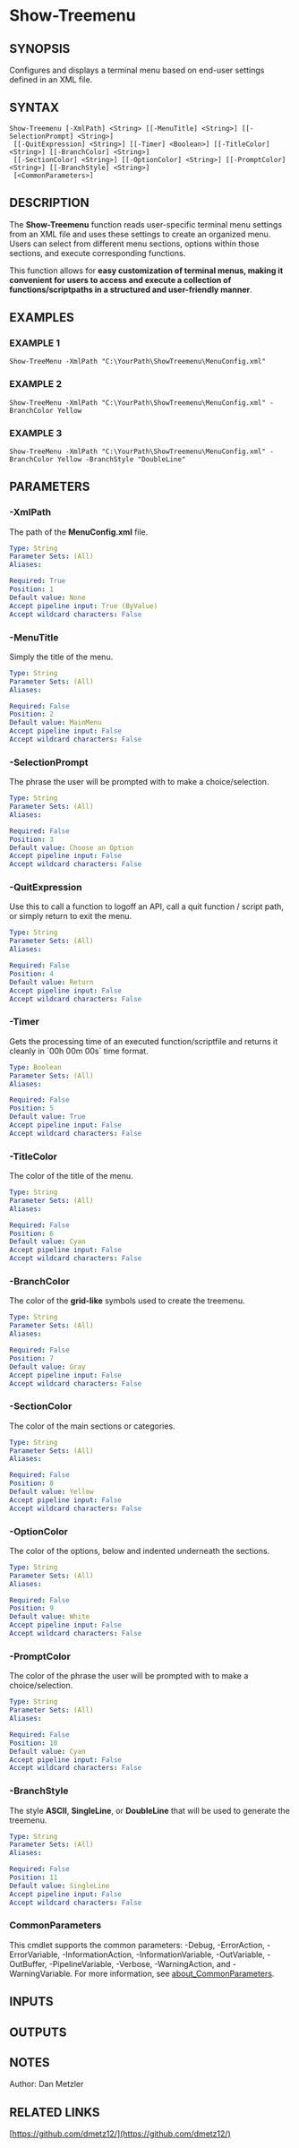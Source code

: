 # Show-Treemenu

## SYNOPSIS
Configures and displays a terminal menu based on end-user settings defined in an XML file.

## SYNTAX

```
Show-Treemenu [-XmlPath] <String> [[-MenuTitle] <String>] [[-SelectionPrompt] <String>]
 [[-QuitExpression] <String>] [[-Timer] <Boolean>] [[-TitleColor] <String>] [[-BranchColor] <String>]
 [[-SectionColor] <String>] [[-OptionColor] <String>] [[-PromptColor] <String>] [[-BranchStyle] <String>]
 [<CommonParameters>]
```

## DESCRIPTION
The **Show-Treemenu** function reads user-specific terminal menu settings from an XML file
and uses these settings to create an organized menu.
Users can select from different menu sections,
options within those sections, and execute corresponding functions.

This function allows for **easy customization of terminal menus, making it convenient for users to access
and execute a collection of functions/scriptpaths in a structured and user-friendly manner**.

## EXAMPLES

### EXAMPLE 1
```
Show-TreeMenu -XmlPath "C:\YourPath\ShowTreemenu\MenuConfig.xml"
```

### EXAMPLE 2
```
Show-TreeMenu -XmlPath "C:\YourPath\ShowTreemenu\MenuConfig.xml" -BranchColor Yellow
```

### EXAMPLE 3
```
Show-TreeMenu -XmlPath "C:\YourPath\ShowTreemenu\MenuConfig.xml" -BranchColor Yellow -BranchStyle "DoubleLine"
```

## PARAMETERS

### -XmlPath
The path of the **MenuConfig.xml** file.

```yaml
Type: String
Parameter Sets: (All)
Aliases:

Required: True
Position: 1
Default value: None
Accept pipeline input: True (ByValue)
Accept wildcard characters: False
```

### -MenuTitle
Simply the title of the menu.

```yaml
Type: String
Parameter Sets: (All)
Aliases:

Required: False
Position: 2
Default value: MainMenu
Accept pipeline input: False
Accept wildcard characters: False
```

### -SelectionPrompt
The phrase the user will be prompted with to make a choice/selection.

```yaml
Type: String
Parameter Sets: (All)
Aliases:

Required: False
Position: 3
Default value: Choose an Option
Accept pipeline input: False
Accept wildcard characters: False
```

### -QuitExpression
Use this to call a function to logoff an API, call a quit function / script path, or simply return to exit the menu.

```yaml
Type: String
Parameter Sets: (All)
Aliases:

Required: False
Position: 4
Default value: Return
Accept pipeline input: False
Accept wildcard characters: False
```

### -Timer
Gets the processing time of an executed function/scriptfile and returns it cleanly in \`00h 00m 00s\` time format.

```yaml
Type: Boolean
Parameter Sets: (All)
Aliases:

Required: False
Position: 5
Default value: True
Accept pipeline input: False
Accept wildcard characters: False
```

### -TitleColor
The color of the title of the menu.

```yaml
Type: String
Parameter Sets: (All)
Aliases:

Required: False
Position: 6
Default value: Cyan
Accept pipeline input: False
Accept wildcard characters: False
```

### -BranchColor
The color of the **grid-like** symbols used to create the treemenu.

```yaml
Type: String
Parameter Sets: (All)
Aliases:

Required: False
Position: 7
Default value: Gray
Accept pipeline input: False
Accept wildcard characters: False
```

### -SectionColor
The color of the main sections or categories.

```yaml
Type: String
Parameter Sets: (All)
Aliases:

Required: False
Position: 8
Default value: Yellow
Accept pipeline input: False
Accept wildcard characters: False
```

### -OptionColor
The color of the options, below and indented underneath the sections.

```yaml
Type: String
Parameter Sets: (All)
Aliases:

Required: False
Position: 9
Default value: White
Accept pipeline input: False
Accept wildcard characters: False
```

### -PromptColor
The color of the phrase the user will be prompted with to make a choice/selection.

```yaml
Type: String
Parameter Sets: (All)
Aliases:

Required: False
Position: 10
Default value: Cyan
Accept pipeline input: False
Accept wildcard characters: False
```

### -BranchStyle
The style **ASCII**, **SingleLine**, or **DoubleLine** that will be used to generate the treemenu.

```yaml
Type: String
Parameter Sets: (All)
Aliases:

Required: False
Position: 11
Default value: SingleLine
Accept pipeline input: False
Accept wildcard characters: False
```

### CommonParameters
This cmdlet supports the common parameters: -Debug, -ErrorAction, -ErrorVariable, -InformationAction, -InformationVariable, -OutVariable, -OutBuffer, -PipelineVariable, -Verbose, -WarningAction, and -WarningVariable. For more information, see [about_CommonParameters](http://go.microsoft.com/fwlink/?LinkID=113216).

## INPUTS

## OUTPUTS

## NOTES
Author: Dan Metzler

## RELATED LINKS

[https://github.com/dmetz12/](https://github.com/dmetz12/)

